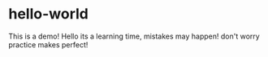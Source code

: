 # hello-world
This is a demo!
Hello its a learning time, mistakes may happen!
don't worry practice makes perfect!
